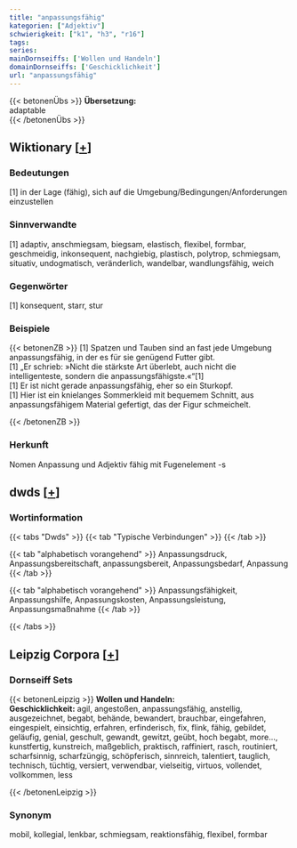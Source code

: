 ```yaml
---
title: "anpassungsfähig"
kategorien: ["Adjektiv"]
schwierigkeit: ["k1", "h3", "r16"]
tags:
series:
mainDornseiffs: ['Wollen und Handeln']
domainDornseiffs: ['Geschicklichkeit']
url: "anpassungsfähig"
---
```


{{< betonenÜbs >}}
**Übersetzung:**  
adaptable  
{{< /betonenÜbs >}}

## Wiktionary [[+](https://de.wiktionary.org/wiki/anpassungsfähig)]

### Bedeutungen
[1] in der Lage (fähig), sich auf die Umgebung/Bedingungen/Anforderungen einzustellen  

### Sinnverwandte
[1] adaptiv, anschmiegsam, biegsam, elastisch, flexibel, formbar, geschmeidig, inkonsequent, nachgiebig, plastisch, polytrop, schmiegsam, situativ, undogmatisch, veränderlich, wandelbar, wandlungsfähig, weich  

### Gegenwörter
[1] konsequent, starr, stur  

### Beispiele
{{< betonenZB >}}
[1] Spatzen und Tauben sind an fast jede Umgebung anpassungsfähig, in der es für sie genügend Futter gibt.  
[1] „Er schrieb: »Nicht die stärkste Art überlebt, auch nicht die intelligenteste, sondern die anpassungsfähigste.«“[1]  
[1] Er ist nicht gerade anpassungsfähig, eher so ein Sturkopf.  
[1] Hier ist ein knielanges Sommerkleid mit bequemem Schnitt, aus anpassungsfähigem Material gefertigt, das der Figur schmeichelt.  

{{< /betonenZB >}}
### Herkunft
Nomen Anpassung und Adjektiv fähig mit Fugenelement -s  



## dwds [[+](https://www.dwds.de/wb/anpassungsfähig)]

### Wortinformation
{{< tabs "Dwds" >}}
{{< tab "Typische Verbindungen" >}}
{{< /tab >}}

{{< tab "alphabetisch vorangehend" >}}
Anpassungsdruck, Anpassungsbereitschaft, anpassungsbereit, Anpassungsbedarf, Anpassung
{{< /tab >}}

{{< tab "alphabetisch vorangehend" >}}
Anpassungsfähigkeit, Anpassungshilfe, Anpassungskosten, Anpassungsleistung, Anpassungsmaßnahme
{{< /tab >}}

{{< /tabs >}}

## Leipzig Corpora [[+](https://corpora.uni-leipzig.de/en/res?word=anpassungsfähig&corpusId=deu_newscrawl-public_2018)]

### Dornseiff Sets
{{< betonenLeipzig >}}
**Wollen und Handeln:**  
**Geschicklichkeit:** agil, angestoßen, anpassungsfähig, anstellig, ausgezeichnet, begabt, behände, bewandert, brauchbar, eingefahren, eingespielt, einsichtig, erfahren, erfinderisch, fix, flink, fähig, gebildet, geläufig, genial, geschult, gewandt, gewitzt, geübt, hoch begabt, more..., kunstfertig, kunstreich, maßgeblich, praktisch, raffiniert, rasch, routiniert, scharfsinnig, scharfzüngig, schöpferisch, sinnreich, talentiert, tauglich, technisch, tüchtig, versiert, verwendbar, vielseitig, virtuos, vollendet, vollkommen, less  

{{< /betonenLeipzig >}}

### Synonym
mobil, kollegial, lenkbar, schmiegsam, reaktionsfähig, flexibel, formbar


